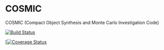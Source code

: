 # COSMIC
COSMIC (Compact Object Synthesis and Monte Carlo Investigation Code) 

[![Build Status](https://travis-ci.org/katiebreivik/COSMIC.svg?branch=develop)](https://travis-ci.org/katiebreivik/COSMIC)

[[![Coverage Status](https://coveralls.io/repos/github/katiebreivik/COSMIC/badge.svg?branch=test_dev)](https://coveralls.io/github/katiebreivik/COSMIC?branch=test_dev)

